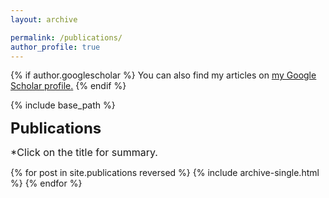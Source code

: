 ```yaml
---
layout: archive

permalink: /publications/
author_profile: true
---
```


{% if author.googlescholar %}
  You can also find my articles on <u><a href="{{author.googlescholar}}">my Google Scholar profile</a>.</u>
{% endif %}

{% include base_path %}
<p><font size="5"><strong>Publications</strong></font></p>
<p><font size="3">*Click on the title for summary.</font></p>

{% for post in site.publications reversed %}
  {% include archive-single.html %}
{% endfor %}
